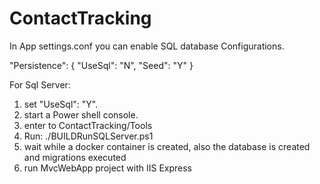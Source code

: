 # ContactTracking
In App settings.conf you can enable SQL database Configurations.

"Persistence": {
    "UseSql": "N",
    "Seed": "Y"
  }

For Sql Server:
1. set "UseSql": "Y".
2. start a Power shell console.
3. enter to ContactTracking/Tools
4. Run:
    ./BUILDRunSQLServer.ps1
5. wait while a docker container is created, also the database is created and migrations executed
6. run MvcWebApp project with IIS Express

